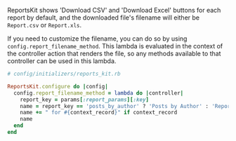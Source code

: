 ReportsKit shows 'Download CSV' and 'Download Excel' buttons for each report by default, and the downloaded file's filename will either be `Report.csv` or `Report.xls`.

If you need to customize the filename, you can do so by using `config.report_filename_method`. This lambda is evaluated in the context of the controller action that renders the file, so any methods available to that controller can be used in this lambda.

```ruby
# config/initializers/reports_kit.rb

ReportsKit.configure do |config|
  config.report_filename_method = lambda do |controller|
    report_key = params[:report_params][:key]
    name = report_key == 'posts_by_author' ? 'Posts by Author' : 'Report'
    name += " for #{context_record}" if context_record
    name
  end
end
```
